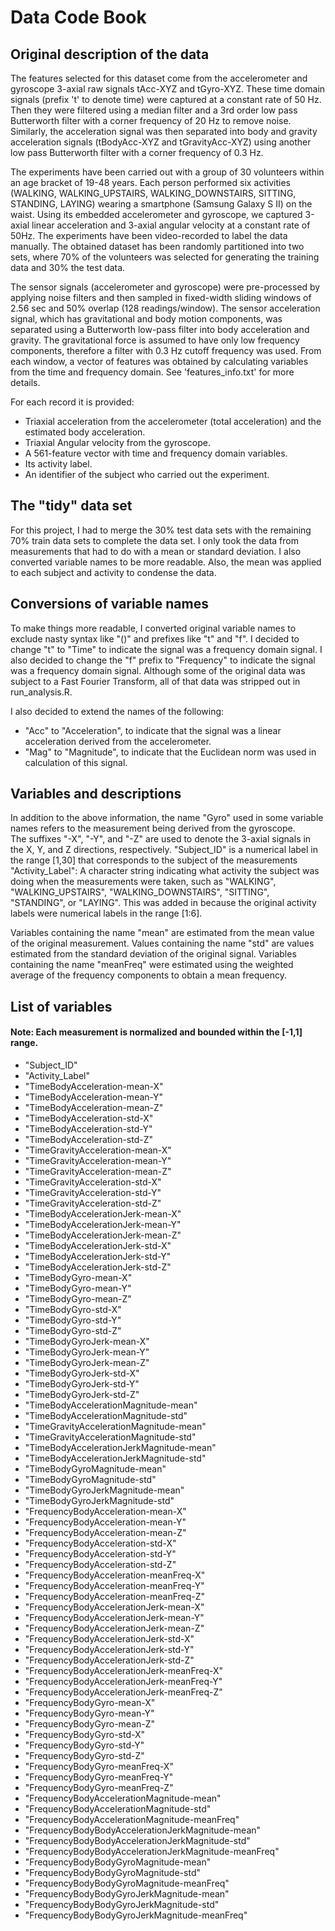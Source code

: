 # Data Code Book
## Original description of the data
 The features selected for this dataset come from the accelerometer and gyroscope 3-axial raw signals tAcc-XYZ and tGyro-XYZ. These time domain signals (prefix 't' to denote time) were captured at a constant rate of 50 Hz. Then they were filtered using a median filter and a 3rd order low pass Butterworth filter with a corner frequency of 20 Hz to remove noise. Similarly, the acceleration signal was then separated into body and gravity acceleration signals (tBodyAcc-XYZ and tGravityAcc-XYZ) using another low pass Butterworth filter with a corner frequency of 0.3 Hz. 

 The experiments have been carried out with a group of 30 volunteers within an age bracket of 19-48 years. Each person performed six activities (WALKING, WALKING_UPSTAIRS, WALKING_DOWNSTAIRS, SITTING, STANDING, LAYING) wearing a smartphone (Samsung Galaxy S II) on the waist. Using its embedded accelerometer and gyroscope, we captured 3-axial linear acceleration and 3-axial angular velocity at a constant rate of 50Hz. The experiments have been video-recorded to label the data manually. The obtained dataset has been randomly partitioned into two sets, where 70% of the volunteers was selected for generating the training data and 30% the test data. 

 The sensor signals (accelerometer and gyroscope) were pre-processed by applying noise filters and then sampled in fixed-width sliding windows of 2.56 sec and 50% overlap (128 readings/window). The sensor acceleration signal, which has gravitational and body motion components, was separated using a Butterworth low-pass filter into body acceleration and gravity. The gravitational force is assumed to have only low frequency components, therefore a filter with 0.3 Hz cutoff frequency was used. From each window, a vector of features was obtained by calculating variables from the time and frequency domain. See 'features_info.txt' for more details. 
 
 For each record it is provided:

- Triaxial acceleration from the accelerometer (total acceleration) and the estimated body acceleration.
- Triaxial Angular velocity from the gyroscope. 
- A 561-feature vector with time and frequency domain variables. 
- Its activity label. 
- An identifier of the subject who carried out the experiment.

## The "tidy" data set

 For this project, I had to merge the 30% test data sets with the remaining 70% train data sets to complete the data set. I only took the data from measurements that had to do with a mean or standard deviation. I also converted variable names to be more readable. Also, the mean was applied to each subject and activity to condense the data. 


## Conversions of variable names

 To make things more readable, I converted original variable names to exclude nasty syntax like "()" and prefixes like "t" and "f". I decided to change "t" to "Time" to indicate the signal was a frequency domain signal. I also decided to change the "f" prefix to "Frequency" to indicate the signal was a frequency domain signal. Although some of the original data was subject to a Fast Fourier Transform, all of that data was stripped out in run_analysis.R. 

 I also decided to extend the names of the following: 
- "Acc" to "Acceleration", to indicate that the signal was a linear acceleration derived from the accelerometer.
- "Mag" to "Magnitude", to indicate that the Euclidean norm was used in calculation of this signal.


## Variables and descriptions

 In addition to the above information, the name "Gyro" used in some variable names refers to the measurement being derived from the gyroscope.    
 The suffixes "-X", "-Y", and "-Z" are used to denote the 3-axial signals in the X, Y, and Z directions, respectively.
 "Subject_ID" is a numerical label in the range [1,30] that corresponds to the subject of the measurements
 "Activity_Label": A character string indicating what activity the subject was doing when the measurements were taken, such as "WALKING", "WALKING_UPSTAIRS", "WALKING_DOWNSTAIRS", "SITTING", "STANDING",  or "LAYING". This was added in because the original activity labels were numerical labels in the range [1:6].
	
 Variables containing the name "mean" are estimated from the mean value of the original measurement. Values containing the name "std" are values estimated from the standard deviation of the original signal. Variables containing the name "meanFreq" were estimated using the weighted average of the frequency components to obtain a mean frequency.

## List of variables

#### Note: Each measurement is normalized and bounded within the [-1,1] range. 
- "Subject_ID"
- "Activity_Label"
- "TimeBodyAcceleration-mean-X"
- "TimeBodyAcceleration-mean-Y"
- "TimeBodyAcceleration-mean-Z" 
- "TimeBodyAcceleration-std-X" 
- "TimeBodyAcceleration-std-Y" 
- "TimeBodyAcceleration-std-Z" 
- "TimeGravityAcceleration-mean-X" 
- "TimeGravityAcceleration-mean-Y" 
- "TimeGravityAcceleration-mean-Z" 
- "TimeGravityAcceleration-std-X" 
- "TimeGravityAcceleration-std-Y" 
- "TimeGravityAcceleration-std-Z" 
- "TimeBodyAccelerationJerk-mean-X" 
- "TimeBodyAccelerationJerk-mean-Y" 
- "TimeBodyAccelerationJerk-mean-Z" 
- "TimeBodyAccelerationJerk-std-X" 
- "TimeBodyAccelerationJerk-std-Y" 
- "TimeBodyAccelerationJerk-std-Z" 
- "TimeBodyGyro-mean-X"
- "TimeBodyGyro-mean-Y" 
- "TimeBodyGyro-mean-Z"
- "TimeBodyGyro-std-X"
- "TimeBodyGyro-std-Y" 
- "TimeBodyGyro-std-Z"
- "TimeBodyGyroJerk-mean-X"
- "TimeBodyGyroJerk-mean-Y"
- "TimeBodyGyroJerk-mean-Z"
- "TimeBodyGyroJerk-std-X"
- "TimeBodyGyroJerk-std-Y"
- "TimeBodyGyroJerk-std-Z"
- "TimeBodyAccelerationMagnitude-mean"
- "TimeBodyAccelerationMagnitude-std"
- "TimeGravityAccelerationMagnitude-mean"
- "TimeGravityAccelerationMagnitude-std"
- "TimeBodyAccelerationJerkMagnitude-mean"
- "TimeBodyAccelerationJerkMagnitude-std"
- "TimeBodyGyroMagnitude-mean"
- "TimeBodyGyroMagnitude-std"
- "TimeBodyGyroJerkMagnitude-mean"
- "TimeBodyGyroJerkMagnitude-std"
- "FrequencyBodyAcceleration-mean-X"
- "FrequencyBodyAcceleration-mean-Y"
- "FrequencyBodyAcceleration-mean-Z"
- "FrequencyBodyAcceleration-std-X"
- "FrequencyBodyAcceleration-std-Y"
- "FrequencyBodyAcceleration-std-Z"
- "FrequencyBodyAcceleration-meanFreq-X"
- "FrequencyBodyAcceleration-meanFreq-Y"
- "FrequencyBodyAcceleration-meanFreq-Z"
- "FrequencyBodyAccelerationJerk-mean-X"
- "FrequencyBodyAccelerationJerk-mean-Y"
- "FrequencyBodyAccelerationJerk-mean-Z"
- "FrequencyBodyAccelerationJerk-std-X"
- "FrequencyBodyAccelerationJerk-std-Y"
- "FrequencyBodyAccelerationJerk-std-Z"
- "FrequencyBodyAccelerationJerk-meanFreq-X"
- "FrequencyBodyAccelerationJerk-meanFreq-Y"
- "FrequencyBodyAccelerationJerk-meanFreq-Z"
- "FrequencyBodyGyro-mean-X"
- "FrequencyBodyGyro-mean-Y"
- "FrequencyBodyGyro-mean-Z"
- "FrequencyBodyGyro-std-X"
- "FrequencyBodyGyro-std-Y"
- "FrequencyBodyGyro-std-Z"
- "FrequencyBodyGyro-meanFreq-X"
- "FrequencyBodyGyro-meanFreq-Y"
- "FrequencyBodyGyro-meanFreq-Z"
- "FrequencyBodyAccelerationMagnitude-mean"
- "FrequencyBodyAccelerationMagnitude-std"
- "FrequencyBodyAccelerationMagnitude-meanFreq"
- "FrequencyBodyBodyAccelerationJerkMagnitude-mean"
- "FrequencyBodyBodyAccelerationJerkMagnitude-std"
- "FrequencyBodyBodyAccelerationJerkMagnitude-meanFreq"
- "FrequencyBodyBodyGyroMagnitude-mean"
- "FrequencyBodyBodyGyroMagnitude-std"
- "FrequencyBodyBodyGyroMagnitude-meanFreq"
- "FrequencyBodyBodyGyroJerkMagnitude-mean"
- "FrequencyBodyBodyGyroJerkMagnitude-std"
- "FrequencyBodyBodyGyroJerkMagnitude-meanFreq"
